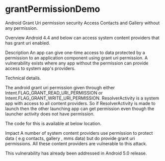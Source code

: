 # grantPermissionDemo
Android Grant Uri permission security
Access Contacts and Gallery without any permission.

Overview
Android 4.4 and below can access system content providers that has grant uri enabled.


Description
An app can give one-time access to data protected by a permission to an application component  using grant uri permission. A vulnerability exists where any app without the permission can provide access to system app's providers.

Technical details.

The android grant uri permission given through either Intent.FLAG_GRANT_READ_URI_PERMISSION or Intent.FLAG_GRANT_WRITE_URI_PERMISSION. ResolverActivity is a system app with access to all content providers. So if ResolverActivity is made to launch then the other launching app can get permission even though the launcher activity does not have permission.

The code for this is available at below location.


Impact
A number of system content providers use permission to protect data ( e.g contacts, gallery , mms data) but do provide grant uri permissions. All these content providers are vulnerable to this attack.

This vulnerability has already been addressed in Android 5.0 release.
